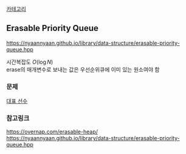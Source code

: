 [카테고리](/README.md)
## Erasable Priority Queue
https://nyaannyaan.github.io/library/data-structure/erasable-priority-queue.hpp

시간복잡도 $O(\log{N})$   
erase의 매개변수로 보내는 값은 우선순위큐에 이미 있는 원소여야 함   

### 문제
[대표 선수](https://www.acmicpc.net/problem/2461)   
<!-- TODO https://www.acmicpc.net/problem/13513     -->

### 참고링크
https://overnap.com/erasable-heap/   
https://nyaannyaan.github.io/library/data-structure/erasable-priority-queue.hpp   
